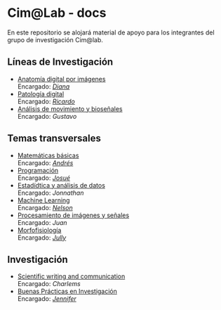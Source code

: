 # Cim@Lab - docs

En este repositorio se alojará material de apoyo para los integrantes del grupo de investigación Cim@lab.  

## Líneas de Investigación

- [Anatomía digital por imágenes](/digital_anatomy)  
Encargado: *[Diana](https://github.com/diagiraldo)*
- [Patología digital](/digital_patholog)  
Encargado: *[Ricardo](https://github.com/ykcir)*
- [Análisis de movimiento y bioseñales](/motion_and_biosignal_analysis)  
Encargado: *Gustavo*

## Temas transversales

- [Matemáticas básicas](/maths)  
Encargado: *[Andrés](https://github.com/andrescarrera)*
- [Programación](/programming)  
Encargado: *[Josué](https://github.com/jaruanob)*
- [Estadídtica y análisis de datos](/data_science)  
Encargado: *Jonnathan*
- [Machine Learning](/machine_learning)  
Encargado: *[Nelson](https://github.com/nelsonfvt)*
- [Procesamiento de imágenes y señales](/signal_and_image_processing)  
Encargado: *Juan*
- [Morfofisiología](/morphophysiology)  
Encargado: *[Jully](https://github.com/jpgonzalezh)*

## Investigación

- [Scientific writing and communication](/scientific_communication)  
Encargado: *Charlems*
- [Buenas Prácticas en Investigación](/research_practices)  
Encargado: *[Jennifer](https://github.com/Jennsalop)*
